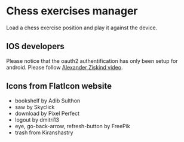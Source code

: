 # Chess exercises manager

Load a chess exercise position and play it against the device.

## IOS developers

Please notice that the oauth2 authentification has only been setup for android.
Please follow [Alexander Ziskind video](https://www.youtube.com/watch?v=Ix0bXZeyhK0).

## Icons from FlatIcon website

* bookshelf by Adib Sulthon
* saw by Skyclick
* download by Pixel Perfect
* logout by dmitri13
* eye, go-back-arrow, refresh-button by FreePik
* trash from Kiranshastry